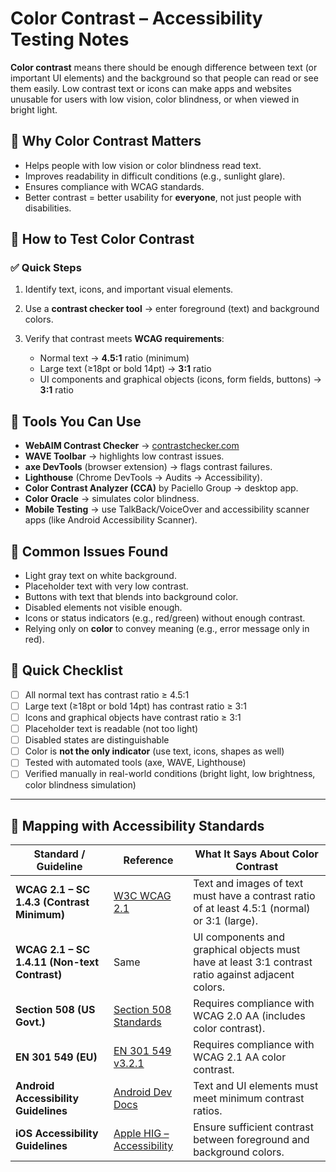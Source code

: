 # Color Contrast – Accessibility Testing Notes

**Color contrast** means there should be enough difference between text (or important UI elements) and the background so that people can read or see them easily. Low contrast text or icons can make apps and websites unusable for users with low vision, color blindness, or when viewed in bright light.

## 🔹 Why Color Contrast Matters

* Helps people with low vision or color blindness read text.
* Improves readability in difficult conditions (e.g., sunlight glare).
* Ensures compliance with WCAG standards.
* Better contrast = better usability for **everyone**, not just people with disabilities.

## 🔹 How to Test Color Contrast

### ✅ Quick Steps

1. Identify text, icons, and important visual elements.
2. Use a **contrast checker tool** → enter foreground (text) and background colors.
3. Verify that contrast meets **WCAG requirements**:

   * Normal text → **4.5:1** ratio (minimum)
   * Large text (≥18pt or bold 14pt) → **3:1** ratio
   * UI components and graphical objects (icons, form fields, buttons) → **3:1** ratio

## 🔹 Tools You Can Use

* **WebAIM Contrast Checker** → [contrastchecker.com](https://webaim.org/resources/contrastchecker/)
* **WAVE Toolbar** → highlights low contrast issues.
* **axe DevTools** (browser extension) → flags contrast failures.
* **Lighthouse** (Chrome DevTools → Audits → Accessibility).
* **Color Contrast Analyzer (CCA)** by Paciello Group → desktop app.
* **Color Oracle** → simulates color blindness.
* **Mobile Testing** → use TalkBack/VoiceOver and accessibility scanner apps (like Android Accessibility Scanner).

## 🔹 Common Issues Found

* Light gray text on white background.
* Placeholder text with very low contrast.
* Buttons with text that blends into background color.
* Disabled elements not visible enough.
* Icons or status indicators (e.g., red/green) without enough contrast.
* Relying only on **color** to convey meaning (e.g., error message only in red).

## 🔹 Quick Checklist

* [ ] All normal text has contrast ratio ≥ 4.5:1
* [ ] Large text (≥18pt or bold 14pt) has contrast ratio ≥ 3:1
* [ ] Icons and graphical objects have contrast ratio ≥ 3:1
* [ ] Placeholder text is readable (not too light)
* [ ] Disabled states are distinguishable
* [ ] Color is **not the only indicator** (use text, icons, shapes as well)
* [ ] Tested with automated tools (axe, WAVE, Lighthouse)
* [ ] Verified manually in real-world conditions (bright light, low brightness, color blindness simulation)

---

## 🔹 Mapping with Accessibility Standards

| Standard / Guideline                         | Reference                                                                                                                       | What It Says About Color Contrast                                                                  |
| -------------------------------------------- | ------------------------------------------------------------------------------------------------------------------------------- | -------------------------------------------------------------------------------------------------- |
| **WCAG 2.1 – SC 1.4.3 (Contrast Minimum)**   | [W3C WCAG 2.1](https://www.w3.org/TR/WCAG21/#contrast-minimum)                                                                  | Text and images of text must have a contrast ratio of at least 4.5:1 (normal) or 3:1 (large).      |
| **WCAG 2.1 – SC 1.4.11 (Non-text Contrast)** | Same                                                                                                                            | UI components and graphical objects must have at least 3:1 contrast ratio against adjacent colors. |
| **Section 508 (US Govt.)**                   | [Section 508 Standards](https://www.section508.gov/manage/laws-and-policies/)                                                   | Requires compliance with WCAG 2.0 AA (includes color contrast).                                    |
| **EN 301 549 (EU)**                          | [EN 301 549 v3.2.1](https://www.etsi.org/deliver/etsi_en/301500_301599/301549/03.02.01_60/en_301549v030201p.pdf)                | Requires compliance with WCAG 2.1 AA color contrast.                                               |
| **Android Accessibility Guidelines**         | [Android Dev Docs](https://developer.android.com/guide/topics/ui/accessibility)                                                 | Text and UI elements must meet minimum contrast ratios.                                            |
| **iOS Accessibility Guidelines**             | [Apple HIG – Accessibility](https://developer.apple.com/design/human-interface-guidelines/accessibility/overview/introduction/) | Ensure sufficient contrast between foreground and background colors.                               |